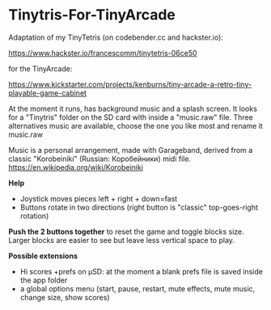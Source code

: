 # Tinytris-For-TinyArcade

Adaptation of my TinyTetris (on codebender.cc and hackster.io):

https://www.hackster.io/francescomm/tinytetris-06ce50


for the TinyArcade:
 
https://www.kickstarter.com/projects/kenburns/tiny-arcade-a-retro-tiny-playable-game-cabinet


At the moment it runs, has background music and a splash screen.
It looks for a "Tinytris" folder on the SD card with inside a "music.raw" file.
Three alternatives music are available, choose the one you like most and rename it music.raw

Music is a personal arrangement, made with Garageband, derived from a classic "Korobeiniki" (Russian: Коробейники) midi file.
https://en.wikipedia.org/wiki/Korobeiniki


**Help**

- Joystick moves pieces left + right + down=fast
- Buttons rotate in two directions (right button is "classic" top-goes-right rotation)

**Push the 2 buttons together** to reset the game and toggle blocks size. Larger blocks are easier to see but leave less vertical space to play.


**Possible extensions**

- Hi scores +prefs on µSD: at the moment a blank prefs file is saved inside the app folder
- a global options menu (start, pause, restart, mute effects, mute music, change size, show scores)
